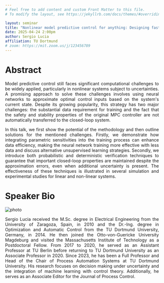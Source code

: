 ```yaml
---
# Feel free to add content and custom Front Matter to this file.
# To modify the layout, see https://jekyllrb.com/docs/themes/#overriding-theme-defaults

layout: seminar
title: "Nonlinear model predictive control for anything: Designing fast, efficient, and safe neural network controllers"
date: 2025-04-24 2:00pm
author: Sergio Lucia
affiliation: TU Dortmund
# zoom: https://mit.zoom.us/j/123456789
---
```

# Abstract
<div style="text-align: justify;">
Model predictive control still faces significant computational challenges to be widely applied, particularly in nonlinear systems subject to uncertainties. A promising approach to solve these challenges involves using neural networks to approximate optimal control inputs based on the system's current state. Despite its growing popularity, this strategy has two major challenges: the substantial data requirement for training and the fact that the safety and stability properties of the original MPC controller are not automatically transferred to the closed-loop system. 

In this talk, we first show the potential of the methodology and then outline solutions for the mentioned challenges. Firstly, we demonstrate how integrating parametric sensitivities into the training process can enhance data efficiency, making the neural network training more effective with less data and discuss alternative unsupervised learning strategies. Secondly, we introduce both probabilistic and deterministic verification techniques to guarantee that important closed-loop properties are maintained despite the approximation errors, even when additional uncertainty is present. The effectiveness of these techniques is illustrated in several simulation and experimental studies for linear and non-linear systems.
</div>

# Speaker Bio 
![photo](./headshots/lucia.jpg)
<div style="text-align: justify;">
Sergio Lucia received the M.Sc. degree in Electrical Engineering from the University of Zaragoza, Spain, in 2010 and the Dr.-Ing. degree in Optimization and Automatic Control from the TU Dortmund University, Germany, in 2014. He then joined the Otto-von-Guericke University Magdeburg and visited the Massachusetts Institute of Technology as a Postdoctoral Fellow. From 2017 to 2020, he served as an Assistant Professor at TU Berlin before returning to TU Dortmund University as an Associate Professor in 2020. Since 2023, he has been a Full Professor and Head of the Chair of Process Automation Systems at TU Dortmund University. His research focuses on decision making under uncertainty and the integration of machine learning with control theory. Additionally, he serves as an Associate Editor for the Journal of Process Control.
</div>
